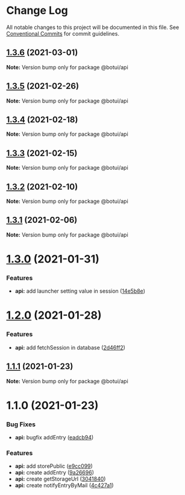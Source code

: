 # Change Log

All notable changes to this project will be documented in this file.
See [Conventional Commits](https://conventionalcommits.org) for commit guidelines.

## [1.3.6](https://github.com/aiji42/botui-child-next/compare/@botui/api@1.3.5...@botui/api@1.3.6) (2021-03-01)

**Note:** Version bump only for package @botui/api





## [1.3.5](https://github.com/aiji42/botui-child-next/compare/@botui/api@1.3.4...@botui/api@1.3.5) (2021-02-26)

**Note:** Version bump only for package @botui/api





## [1.3.4](https://github.com/aiji42/botui-child-next/compare/@botui/api@1.3.3...@botui/api@1.3.4) (2021-02-18)

**Note:** Version bump only for package @botui/api





## [1.3.3](https://github.com/aiji42/botui-child-next/compare/@botui/api@1.3.2...@botui/api@1.3.3) (2021-02-15)

**Note:** Version bump only for package @botui/api





## [1.3.2](https://github.com/aiji42/botui-child-next/compare/@botui/api@1.3.1...@botui/api@1.3.2) (2021-02-10)

**Note:** Version bump only for package @botui/api





## [1.3.1](https://github.com/aiji42/botui-child-next/compare/@botui/api@1.3.0...@botui/api@1.3.1) (2021-02-06)

**Note:** Version bump only for package @botui/api





# [1.3.0](https://github.com/aiji42/botui-child-next/compare/@botui/api@1.2.0...@botui/api@1.3.0) (2021-01-31)


### Features

* **api:** add launcher setting value in session ([14e5b8e](https://github.com/aiji42/botui-child-next/commit/14e5b8e12d3655f7c618d96e1a3f9e90708773f8))





# [1.2.0](https://github.com/aiji42/botui-child-next/compare/@botui/api@1.1.1...@botui/api@1.2.0) (2021-01-28)


### Features

* **api:** add fetchSession in database ([2d46ff2](https://github.com/aiji42/botui-child-next/commit/2d46ff24e389358632364ea4279610d638616cf0))





## [1.1.1](https://github.com/aiji42/botui-child-next/compare/@botui/api@1.1.0...@botui/api@1.1.1) (2021-01-23)

**Note:** Version bump only for package @botui/api





# 1.1.0 (2021-01-23)


### Bug Fixes

* **api:** bugfix addEntry ([eadcb94](https://github.com/aiji42/botui-child-next/commit/eadcb948b6d9e10e160d28b13789953becf1463f))


### Features

* **api:** add storePublic ([e9cc099](https://github.com/aiji42/botui-child-next/commit/e9cc0993918fa1710699e22244745f58fab206e7))
* **api:** create addEntry ([9a26696](https://github.com/aiji42/botui-child-next/commit/9a266967cff08413dcbddbe8ecc1705b348816bd))
* **api:** create getStorageUrl ([3041840](https://github.com/aiji42/botui-child-next/commit/3041840ca38e629933e993fa5560ffa3d7282428))
* **api:** create notifyEntryByMail ([4c427a1](https://github.com/aiji42/botui-child-next/commit/4c427a1f9a78d3a7339542bc464271ba37d09019))
